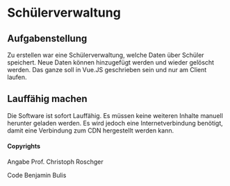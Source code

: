 # Schülerverwaltung

## Aufgabenstellung

Zu erstellen war eine Schülerverwaltung, welche Daten über Schüler speichert. Neue Daten können hinzugefügt werden und wieder gelöscht werden. Das ganze soll in Vue.JS geschrieben sein und nur am Client laufen. 

## Lauffähig machen

Die Software ist sofort Lauffähig. Es müssen keine weiteren Inhalte manuell herunter geladen werden. Es wird jedoch eine Internetverbindung benötigt, damit eine Verbindung zum CDN hergestellt werden kann.

#### Copyrights

Angabe Prof. Christoph Roschger

Code Benjamin Bulis